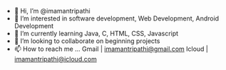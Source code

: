 - 👋 Hi, I’m @imamantripathi
- 👀 I’m interested in software development, Web Development, Android Development
- 🌱 I’m currently learning Java, C, HTML, CSS, Javascript
- 💞️ I’m looking to collaborate on beginning projects
- 📫 How to reach me ...
Gmail | imamantripathi@gmail.com
Icloud | imamantripathi@icloud.com

<!---
imamantripathi/imamantripathi is a ✨ special ✨ repository because its `README.md` (this file) appears on your GitHub profile.
You can click the Preview link to take a look at your changes.
--->
